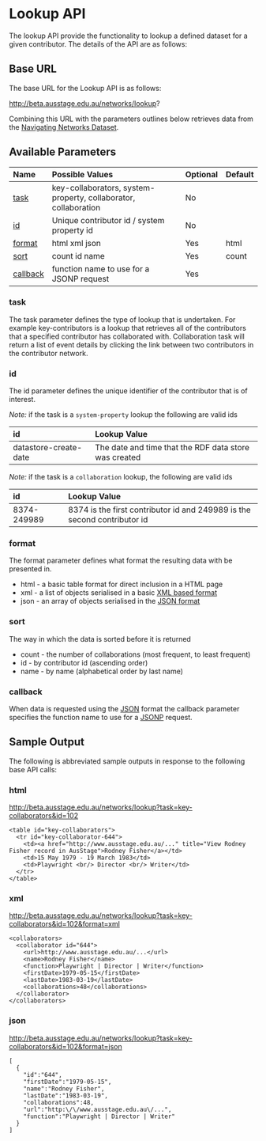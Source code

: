 

<h1> Lookup API </h1>

The lookup API provide the functionality to lookup a defined dataset for a given contributor. The details of the API are as follows:

## Base URL ##

The base URL for the Lookup API is as follows:

http://beta.ausstage.edu.au/networks/lookup?

Combining this URL with the parameters outlines below retrieves data from the [Navigating Networks Dataset](NavigatingNetworksDataset.md).

## Available Parameters ##

| **Name** | **Possible Values** | **Optional** | **Default** |
|:---------|:--------------------|:-------------|:------------|
| [task](NavigatingNetworksDatasetAPIlookup#task.md)   | key-collaborators, system-property, collaborator, collaboration | No |  |
| [id](NavigatingNetworksDatasetAPIlookup#id.md)     | Unique contributor id / system property id | No |  |
| [format](NavigatingNetworksDatasetAPIlookup#format.md) | html xml json | Yes | html |
| [sort](NavigatingNetworksDatasetAPIlookup#sort.md)   | count id name | Yes | count |
| [callback](NavigatingNetworksDatasetAPIlookup#callback.md) | function name to use for a JSONP request | Yes |  |

### task ###
The task parameter defines the type of lookup that is undertaken. For example key-contributors is a lookup that retrieves all of the contributors that a specified contributor has collaborated with.
Collaboration task will return a list of event details by clicking the link between two contributors in the contributor network.

### id ###
The id parameter defines the unique identifier of the contributor that is of interest.

_Note:_ if the task is a `system-property` lookup the following are valid ids

| **id** | **Lookup Value** |
|:-------|:-----------------|
| datastore-create-date | The date and time that the RDF data store was created |

_Note:_ if the task is a `collaboration` lookup, the following are valid ids

| **id** | **Lookup Value** |
|:-------|:-----------------|
| 8374-249989 | 8374 is the first contributor id and 249989 is the second contributor id|



### format ###
The format parameter defines what format the resulting data with be presented in.

  * html - a basic table format for direct inclusion in a HTML page
  * xml  - a list of objects serialised in a basic [XML based format](http://en.wikipedia.org/wiki/XML)
  * json - an array of objects serialised in the [JSON format](http://en.wikipedia.org/wiki/JSON)

### sort ###
The way in which the data is sorted before it is returned

  * count - the number of collaborations (most frequent, to least frequent)
  * id    - by contributor id (ascending order)
  * name  - by name (alphabetical order by last name)

### callback ###
When data is requested using the [JSON](http://en.wikipedia.org/wiki/JSON) format the callback parameter specifies the function name to use for a [JSONP](http://en.wikipedia.org/wiki/JSON#JSONP) request.

## Sample Output ##

The following is abbreviated sample outputs in response to the following base API calls:

### html ###
http://beta.ausstage.edu.au/networks/lookup?task=key-collaborators&id=102

```
<table id="key-collaborators">
  <tr id="key-collaborator-644">
    <td><a href="http://www.ausstage.edu.au/..." title="View Rodney Fisher record in AusStage">Rodney Fisher</a></td>
    <td>15 May 1979 - 19 March 1983</td>
    <td>Playwright <br/> Director <br/> Writer</td>
  </tr>
</table>
```

### xml ###
http://beta.ausstage.edu.au/networks/lookup?task=key-collaborators&id=102&format=xml

```
<collaborators>
  <collaborator id="644">
    <url>http://www.ausstage.edu.au/...</url>
    <name>Rodney Fisher</name>
    <function>Playwright | Director | Writer</function>
    <firstDate>1979-05-15</firstDate>
    <lastDate>1983-03-19</lastDate>
    <collaborations>48</collaborations>
  </collaborator>
</collaborators>
```

### json ###
http://beta.ausstage.edu.au/networks/lookup?task=key-collaborators&id=102&format=json

```
[
  {
    "id":"644",
    "firstDate":"1979-05-15",
    "name":"Rodney Fisher",
    "lastDate":"1983-03-19",
    "collaborations":48,
    "url":"http:\/\/www.ausstage.edu.au\/...",
    "function":"Playwright | Director | Writer"
  }
]
```